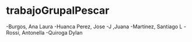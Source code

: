 # trabajoGrupalPescar

-Burgos, Ana Laura
-Huanca Perez, Jose
-J ,Juana
-Martinez, Santiago L
-Rossi, Antonella
-Quiroga Dylan

